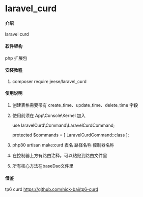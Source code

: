 # laravel_curd

#### 介绍
laravel   curd 



#### 软件架构
php 扩展包

#### 安装教程

1.  composer require jeese/laravel_curd

#### 使用说明

1. 创建表格需要带有 create_time、update_time、delete_time 字段
2. 使用前须在 App\Console\Kernel 加入

    use laravelCurd\Command\LaravelCurdCommand;
    
    protected $commands = [
          LaravelCurdCommand::class
    ];

3. php80 artisan make:curd 表名 路径名称 控制器名称
4. 在控制器上方有路由注释，可以粘贴到路由文件里
5. 所有核心方法在baseDao文件里
#### 借鉴
tp6 curd
https://github.com/nick-bai/tp6-curd
